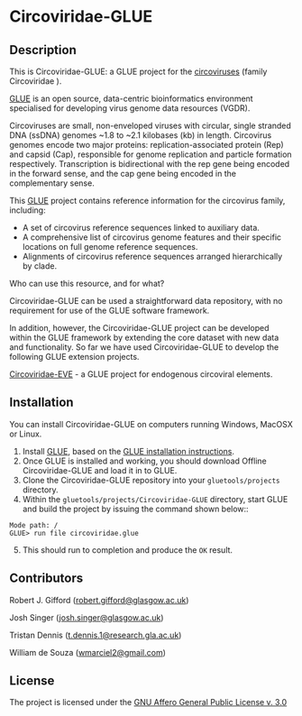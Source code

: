 # Circoviridae-GLUE

## Description

This is Circoviridae-GLUE: a GLUE project for the [circoviruses](https://viralzone.expasy.org/11?outline=all_by_species) (family Circoviridae ).

[GLUE](http://tools.glue.cvr.ac.uk) is an open source, data-centric bioinformatics environment specialised for developing virus genome data resources (VGDR).

Circoviruses are small, non-enveloped viruses with circular, single stranded DNA (ssDNA) genomes ~1.8 to ~2.1 kilobases (kb) in length. Circovirus genomes encode two major proteins: replication-associated protein (Rep) and capsid (Cap), responsible for genome replication and particle formation respectively. Transcription is bidirectional with the rep gene being encoded in the forward sense, and the cap gene being encoded in the complementary sense.

This [GLUE](http://tools.glue.cvr.ac.uk) project contains reference information for the circovirus family, including:

* A set of circovirus reference sequences linked to auxiliary data.
* A comprehensive list of circovirus genome features and their specific locations on full genome reference sequences.
* Alignments of circovirus reference sequences arranged hierarchically by clade.

Who can use this resource, and for what?

Circoviridae-GLUE can be used a straightforward data repository, with no requirement for use of the GLUE software framework.

In addition, however, the Circoviridae-GLUE project can be developed within the GLUE framework by extending the core dataset with new data and functionality. So far we have used Circoviridae-GLUE to develop the following GLUE extension projects.

[Circoviridae-EVE](https://giffordlabcvr.github.io/Circoviridae-EVE/) - a GLUE project for endogenous circoviral elements.


## Installation

You can install Circoviridae-GLUE on computers running Windows, MacOSX or Linux.

1. Install [GLUE](http://tools.glue.cvr.ac.uk), based on the [GLUE installation instructions](http://tools.glue.cvr.ac.uk/#/installation). 
2. Once GLUE is installed and working, you should download Offline Circoviridae-GLUE and load it in to GLUE.
3. Clone the Circoviridae-GLUE repository into your `gluetools/projects` directory.
4. Within the `gluetools/projects/Circoviridae-GLUE` directory, start GLUE and build the project by issuing the command shown below::

```
Mode path: /
GLUE> run file circoviridae.glue
```
5. This should run to completion and produce the `OK` result.


## Contributors

Robert J. Gifford (robert.gifford@glasgow.ac.uk)

Josh Singer (josh.singer@glasgow.ac.uk)

Tristan Dennis (t.dennis.1@research.gla.ac.uk)

William de Souza (wmarciel2@gmail.com)


## License

The project is licensed under the [GNU Affero General Public License v. 3.0](https://www.gnu.org/licenses/agpl-3.0.en.html)
